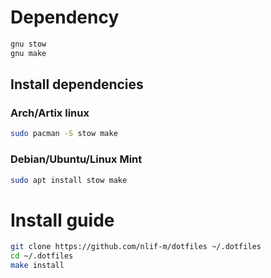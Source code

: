 # Dependency

```sh
gnu stow
gnu make
```

## Install dependencies

### Arch/Artix linux
```sh
sudo pacman -S stow make
```
### Debian/Ubuntu/Linux Mint
```sh
sudo apt install stow make
```
# Install guide

```sh
git clone https://github.com/nlif-m/dotfiles ~/.dotfiles
cd ~/.dotfiles
make install
```
